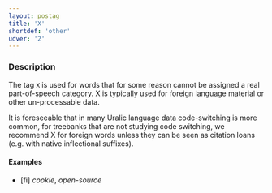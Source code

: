 ```yaml
---
layout: postag
title: 'X'
shortdef: 'other'
udver: '2'
---
```


### Description

The tag `X` is used for words that for some reason cannot be assigned a real
part-of-speech category. X is typically used for foreign language material or
other un-processable data.

It is foreseeable that in many Uralic language data code-switching is more
common, for treebanks that are not studying code switching, we recommend X for
foreign words unless they can be seen as citation loans (e.g. with native
inflectional suffixes).

#### Examples

* [fi] _cookie_, _open-source_


<!-- Interlanguage links updated St lis 3 20:58:16 CET 2021 -->
